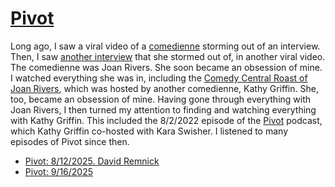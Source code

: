 # [Pivot](https://podcastindex.org/podcast/174725)

Long ago, I saw a viral video of a [comedienne] storming out of an interview. Then, I saw [another interview] that she stormed out of, in another viral video. The comedienne was Joan Rivers. She soon became an obsession of mine. I watched everything she was in, including the [Comedy Central Roast of Joan Rivers], which was hosted by another comedienne, Kathy Griffin. She, too, became an obsession of mine. Having gone through everything with Joan Rivers, I then turned my attention to finding and watching everything with Kathy Griffin. This included the 8/2/2022 episode of the [Pivot] podcast, which Kathy Griffin co-hosted with Kara Swisher. I listened to many episodes of Pivot since then.

[comedienne]: https://www.youtube.com/watch?v=6lKS-Et-VmE
[another interview]: https://www.chron.com/culture/main/article/joan-rivers-swears-at-morning-show-host-during-1745331.php
[Comedy Central Roast of Joan Rivers]: https://www.imdb.com/title/tt1413788/
[Pivot]: https://podcastindex.org/podcast/174725

* [Pivot: 8/12/2025. David Remnick](/2025/09/23/pivot-2025-08-12.md)
* [Pivot: 9/16/2025](/2025/09/23/pivot-2025-09-16.md)
